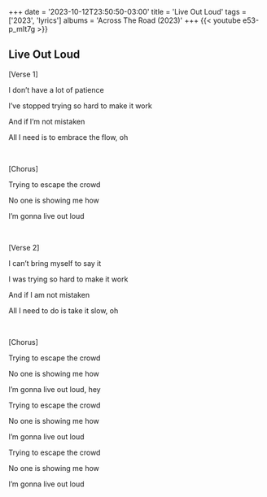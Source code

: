 +++
date = '2023-10-12T23:50:50-03:00'
title = 'Live Out Loud'
tags = ['2023',  'lyrics']
albums = 'Across The Road (2023)'
+++
{{< youtube e53-p_mIt7g >}}

## Live Out Loud

[Verse 1]

I don’t have a lot of patience

I’ve stopped trying so hard to make it work

And if I’m not mistaken

All I need is to embrace the flow, oh

&nbsp;

[Chorus]

Trying to escape the crowd

No one is showing me how

I’m gonna live out loud

&nbsp;

[Verse 2]

I can’t bring myself to say it

I was trying so hard to make it work

And if I am not mistaken

All I need to do is take it slow, oh

&nbsp;

[Chorus]

Trying to escape the crowd

No one is showing me how

I’m gonna live out loud, hey

Trying to escape the crowd

No one is showing me how

I’m gonna live out loud

Trying to escape the crowd

No one is showing me how

I’m gonna live out loud